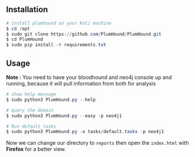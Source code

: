 ## **Installation**

```powershell
# install plumhound on your Kali machine
$ cd /opt
$ sudo git clone https://github.com/PlumHound/PlumHound.git
$ cd PlumHound
$ sudo pip install -r requirements.txt
```


## **Usage**

**Note :** You need to have your bloodhound and neo4j console up and running, because it will pull information from both for analysis

```powershell
# show help message
$ sudo python3 PlumHound.py --help

# query the domain
$ sudo python3 PlumHound.py --easy -p neo4j1

# Run default tasks
$ sudo python3 PlumHound.py -x tasks/default.tasks -p neo4j1 
```

Now we can change our directory to `reports` then open the `index.html` with **Firefox** for a better view.

